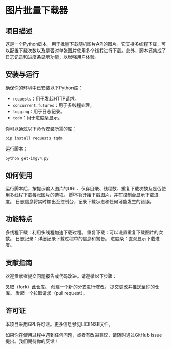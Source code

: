 # 图片批量下载器

## 项目描述

这是一个Python脚本，用于批量下载随机图片API的图片。它支持多线程下载，可以配置下载次数以及是否对单张图片使用多个线程进行下载。此外，脚本还集成了日志记录和进度条显示功能，以增强用户体验。

## 安装与运行

确保你的环境中已安装以下Python库：

- `requests`：用于发起HTTP请求。
- `concurrent.futures`：用于多线程处理。
- `logging`：用于日志记录。
- `tqdm`：用于进度条显示。

你可以通过以下命令安装所需的库：

```bash
pip install requests tqdm
```
运行脚本：

```bash
python get-imgv4.py
```
## 如何使用

运行脚本后，按提示输入图片的URL、保存目录、线程数、重复下载次数及是否使用多线程下载每张图片的选项。
脚本将开始下载图片，并在控制台显示下载进度。
日志信息将实时输出至控制台，记录下载状态和任何可能发生的错误。

## 功能特点

多线程下载：利用多线程加速下载过程。
重复下载：可以设置重复下载图片的次数。
日志记录：详细记录下载过程中的信息和警告。
进度条：直观显示下载进度。

## 贡献指南

欢迎贡献者提交问题报告或代码改进。请遵循以下步骤：

叉取（fork）此仓库。
创建一个新的分支进行修改。
提交更改并推送至你的仓库。
发起一个拉取请求（pull request）。

## 许可证

本项目采用GPL许可证。更多信息参见LICENSE文件。

如果你在使用过程中遇到任何问题，或者有改进建议，请随时通过GitHub Issue提出。我们期待你的反馈！
